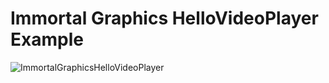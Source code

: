 # Immortal Graphics HelloVideoPlayer Example
![ImmortalGraphicsHelloVideoPlayer](https://github.com/QSXW/Immortal/assets/47172719/2487c5db-ac31-4b6c-85a8-2e09cebf4568)
